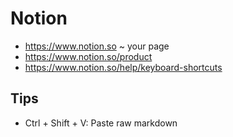 # Notion

* https://www.notion.so ~ your page
* https://www.notion.so/product
* https://www.notion.so/help/keyboard-shortcuts


## Tips

* Ctrl + Shift + V: Paste raw markdown
